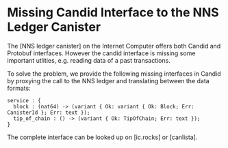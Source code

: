 # Missing Candid Interface to the NNS Ledger Canister

The [NNS ledger canister] on the Internet Computer offers both Candid and Protobuf interfaces.
However the candid interface is missing some important utlities, e.g. reading data of a past transactions.

To solve the problem, we provide the following missing interfaces in Candid by proxying the call to the NNS ledger and translating between the data formats:

```
service : {
  block : (nat64) -> (variant { Ok: variant { Ok: Block; Err: CanisterId }; Err: text });
  tip_of_chain : () -> (variant { Ok: TipOfChain; Err: text });
}
```

The complete interface can be looked up on [ic.rocks] or [canlista].
